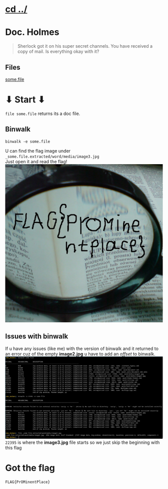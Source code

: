# [cd ../](../../index.md)
# Doc. Holmes
> Sherlock got it on his super secret channels. You have received a copy of mail. Is everything okay with it?

## Files
[some.file](some.file)

# ⬇ Start ⬇
`file some.file` returns its a doc file.  

## Binwalk
```
binwalk -e some.file
```
U can find the flag image under `_some.file.extracted/word/media/image3.jpg`  
Just open it and read the flag!  
![image3](image3.jpg)

## Issues with binwalk
If u have any issues (like me) with the version of binwalk and it returned to an error cuz of the empty **image2.jpg** u have to add an *offset* to binwalk.  
![offset](offset.png)  
`22395` is where the **image3.jpg** file starts so we just skip the beginning with this flag
# Got the flag
```
FLAG{PrOMinentPlace}
```


